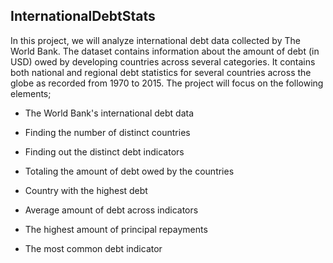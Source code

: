 ## InternationalDebtStats ##

In this project, we will analyze international debt data collected by The World Bank. The dataset contains information about the amount of debt (in USD) owed by developing countries across several categories. It contains both national and regional debt statistics for several countries across the globe as recorded from 1970 to 2015. The project will focus on the following elements;

- The World Bank's international debt data

- Finding the number of distinct countries

- Finding out the distinct debt indicators

- Totaling the amount of debt owed by the countries

- Country with the highest debt

- Average amount of debt across indicators

- The highest amount of principal repayments

- The most common debt indicator
